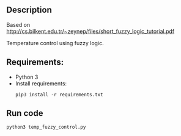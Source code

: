 ## Description

Based on http://cs.bilkent.edu.tr/~zeynep/files/short_fuzzy_logic_tutorial.pdf

Temperature control using fuzzy logic.

## Requirements:
* Python 3
* Install requirements:
  ```
  pip3 install -r requirements.txt
  ```

## Run code

```
python3 temp_fuzzy_control.py
```